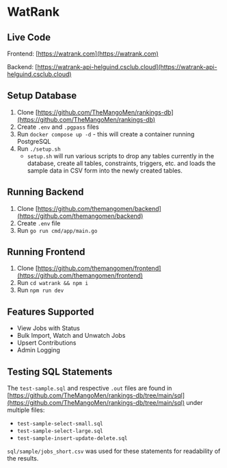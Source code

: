 # WatRank

## Live Code
Frontend: [https://watrank.com](https://watrank.com)

Backend: [https://watrank-api-helguind.csclub.cloud](https://watrank-api-helguind.csclub.cloud)

## Setup Database
1. Clone [https://github.com/TheMangoMen/rankings-db](https://github.com/TheMangoMen/rankings-db)
2. Create `.env` and `.pgpass` files
3. Run `docker compose up -d` - this will create a container running PostgreSQL
4. Run `./setup.sh`
    - `setup.sh` will run various scripts to drop any tables currently in the database, create all tables, constraints, triggers, etc. and loads the sample data in CSV form into the newly created tables.

## Running Backend
1. Clone [https://github.com/themangomen/backend](https://github.com/themangomen/backend)
2. Create `.env` file
3. Run `go run cmd/app/main.go`

## Running Frontend
1. Clone [https://github.com/themangomen/frontend](https://github.com/themangomen/frontend)
2. Run `cd watrank && npm i`
3. Run `npm run dev`

## Features Supported
- View Jobs with Status
- Bulk Import, Watch and Unwatch Jobs
- Upsert Contributions
- Admin Logging

## Testing SQL Statements
The `test-sample.sql` and respective `.out` files are found in [https://github.com/TheMangoMen/rankings-db/tree/main/sql](https://github.com/TheMangoMen/rankings-db/tree/main/sql) under multiple files:
- `test-sample-select-small.sql`
- `test-sample-select-large.sql`
- `test-sample-insert-update-delete.sql`

`sql/sample/jobs_short.csv` was used for these statements for readability of the results.
